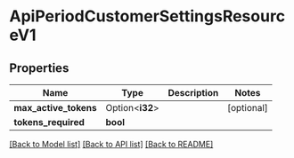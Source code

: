 # ApiPeriodCustomerSettingsResourceV1

## Properties

Name | Type | Description | Notes
------------ | ------------- | ------------- | -------------
**max_active_tokens** | Option<**i32**> |  | [optional]
**tokens_required** | **bool** |  |

[[Back to Model list]](./README.md#documentation-for-models) [[Back to API list]](./README.md#documentation-for-api-endpoints) [[Back to README]](../README.md)
